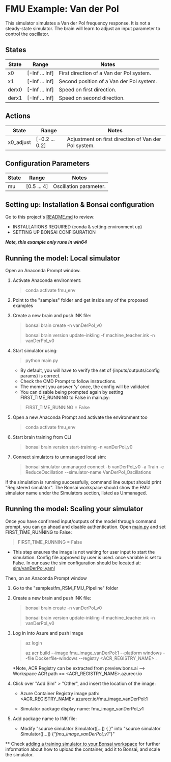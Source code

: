 # FMU Example: Van der Pol

This simulator simulates a Van der Pol frequency response. It is not a steady-state simulator.
The brain will learn to adjust an input parameter to control the oscillator.

## States

| State         | Range            | Notes    |
| ------------- | ---------------- | -------- |
| x0            | [-Inf ... Inf]   | First direction of a Van der Pol system. |
| x1            | [-Inf ... Inf]   | Second position of a Van der Pol system. |
| derx0         | [-Inf ... Inf]   | Speed on first direction. |
| derx1         | [-Inf ... Inf]   | Speed on second direction. |

## Actions

| State               | Range                | Notes    |
| ------------------- | -------------------- | -------- |
| x0_adjust           | [-0.2 ... 0.2]       | Adjustment on first direction of Van der Pol system. |

## Configuration Parameters

| State               | Range                | Notes    |
| ------------------- | -------------------- | -------- |
| mu                  | [0.5 ... 4]          | Oscillation parameter. |

## Setting up: Installation & Bonsai configuration

Go to this project's [README.md](../../README.md) to review:

- INSTALLATIONS REQUIRED (conda & setting environment up)
- SETTING UP BONSAI CONFIGURATION

***Note, this example only runs in win64***

## Running the model: Local simulator

Open an Anaconda Prompt window.

1. Activate Anaconda environment:

    > conda activate fmu_env

2. Point to the "samples" folder and get inside any of the proposed examples

3. Create a new brain and push INK file:

    > bonsai brain create -n vanDerPol_v0
    > 
    > bonsai brain version update-inkling -f machine_teacher.ink -n vanDerPol_v0

4. Start simulator using:

    > python main.py

    - By default, you will have to verify the set of {inputs/outputs/config params} is correct.
    - Check the CMD Prompt to follow instructions.
    - The moment you answer 'y' once, the config will be validated
    - You can disable being prompted again by setting FIRST_TIME_RUNNING to False in main.py:

    > FIRST_TIME_RUNNING = False

5. Open a new Anaconda Prompt and activate the environment too

    > conda activate fmu_env

6. Start brain training from CLI

    > bonsai brain version start-training -n vanDerPol_v0

7. Connect simulators to unmanaged local sim:

    > bonsai simulator unmanaged connect -b vanDerPol_v0 -a Train -c ReduceOscillation --simulator-name VanDerPol_Oscillations

If the simulation is running successfully, command line output should print "Registered simulator".
The Bonsai workspace should show the FMU simulator name under the Simulators section, listed as Unmanaged.

## Running the model: Scaling your simulator

Once you have confirmed input/outputs of the model through command prompt, you can go ahead and disable authentication.
Open [main.py](main.py) and set FIRST_TIME_RUNNING to False:

> FIRST_TIME_RUNNING = False

- This step ensures the image is not waiting for user input to start the simulation. Config file approved by user is used.
once variable is set to False. In our case the sim configuration should be located at:
[sim/vanDerPol.yaml](sim/vanDerPol_conf.yaml)

Then, on an Anaconda Prompt window

1. Go to the "samples\fm_RSM_FMU_Pipeline" folder

2. Create a new brain and push INK file:

    > bonsai brain create -n vanDerPol_v0
    > 
    > bonsai brain version update-inkling -f machine_teacher.ink -n vanDerPol_v0

3. Log in into Azure and push image

    > az login
    > 
    > az acr build --image fmu_image_vanDerPol:1 --platform windows --file Dockerfile-windows --registry <ACR_REGISTRY_NAME> .

    *Note, ACR Registry can be extracted from preview.bons.ai --> Workspace ACR path == <ACR_REGISTRY_NAME>.azurecr.io

4. Click over "Add Sim" > "Other", and insert the location of the image:

    - Azure Container Registry image path:  <ACR_REGISTRY_NAME>.azurecr.io/fmu_image_vanDerPol:1

    - Simulator package display name:  fmu_image_vanDerPol_v1

5. Add package name to INK file:

    - Modify "source simulator Simulator([...]) \{ }" into "source simulator Simulator([...]) {_"fmu_image_vanDerPol_v1"_}"

** Check [adding a training simulator to your Bonsai workspace](https://docs.microsoft.com/en-us/bonsai/guides/add-simulator?tabs=add-cli%2Ctrain-inkling&pivots=sim-platform-other)
for further information about how to upload the container, add it to Bonsai, and scale the simulator.

